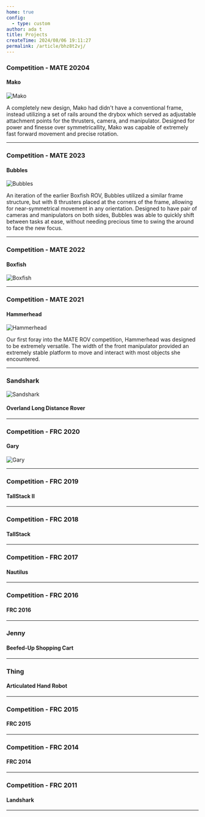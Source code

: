 ```yaml
---
home: true
config:
  - type: custom
author: ada t
title: Projects
createTime: 2024/08/06 19:11:27
permalink: /article/bhz8t2vj/
---
```


### Competition - MATE 20204

#### Mako

![Mako](/Mako_Image_Bad.jpg?url)

A completely new design, Mako had didn't have a conventional frame, instead utilizing a set of rails around the drybox which served as adjustable attachment points for the thrusters, camera, and manipulator. Designed for power and finesse over symmetricallity, Mako was capable of extremely fast forward movement and precise rotation.

---

### Competition - MATE 2023

#### Bubbles

![Bubbles](/Bubbles!.jpeg?url)

An iteration of the earlier Boxfish ROV, Bubbles utilized a similar frame structure, but with 8 thrusters placed at the corners of the frame, allowing for near-symmetrical movement in any orientation. Designed to have pair of cameras and manipulators on both sides, Bubbles was able to quickly shift between tasks at ease, without needing precious time to swing the around to face the new focus.

---

### Competition - MATE 2022

#### Boxfish

![Boxfish](/Boxfish.jpg?url)

---

### Competition - MATE 2021

#### Hammerhead

![Hammerhead](https://adabit.org/banner.jpg?url)

Our first foray into the MATE ROV competition, Hammerhead was designed to be extremely versatile. The width of the front manipulator provided an extremely stable platform to move and interact with most objects she encountered.

---

### Sandshark

![Sandshark](/Rover.JPG?url)

#### Overland Long Distance Rover

---

### Competition - FRC 2020

#### Gary

![Gary](/Gary_minus_buffer.jpg?url)

---

### Competition - FRC 2019

#### TallStack II

---

### Competition - FRC 2018

#### TallStack

---

### Competition - FRC 2017

#### Nautilus

---

### Competition - FRC 2016

#### FRC 2016

---


### Jenny
#### Beefed-Up Shopping Cart

---

### Thing
#### Articulated Hand Robot

---

### Competition - FRC 2015

#### FRC 2015

---

### Competition - FRC 2014

#### FRC 2014

---

### Competition - FRC 2011

#### Landshark

---
